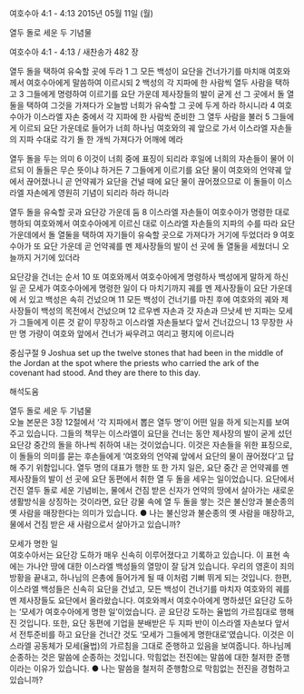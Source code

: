 여호수아 4:1 - 4:13 
2015년 05월 11일 (월)

열두 돌로 세운 두 기념물



여호수아 4:1 - 4:13 / 새찬송가 482 장


열두 돌을 택하여 유숙할 곳에 두라
1 그 모든 백성이 요단을 건너가기를 마치매 여호와께서 여호수아에게 말씀하여 이르시되 
2 백성의 각 지파에 한 사람씩 열두 사람을 택하고 3 그들에게 명령하여 이르기를 요단 가운데 제사장들의 발이 굳게 선 그 곳에서 돌 열둘을 택하여 그것을 가져다가 오늘밤 너희가 유숙할 그 곳에 두게 하라 하시니라 
4 여호수아가 이스라엘 자손 중에서 각 지파에 한 사람씩 준비한 그 열두 사람을 불러 5 그들에게 이르되 요단 가운데로 들어가 너희 하나님 여호와의 궤 앞으로 가서 이스라엘 자손들의 지파 수대로 각기 돌 한 개씩 가져다가 어깨에 메라 

열두 돌을 두는 의미
6 이것이 너희 중에 표징이 되리라 후일에 너희의 자손들이 물어 이르되 이 돌들은 무슨 뜻이냐 하거든 
7 그들에게 이르기를 요단 물이 여호와의 언약궤 앞에서 끊어졌나니 곧 언약궤가 요단을 건널 때에 요단 물이 끊어졌으므로 이 돌들이 이스라엘 자손에게 영원히 기념이 되리라 하라 하니라 

열두 돌을 유숙할 곳과 요단강 가운데 둠
8 이스라엘 자손들이 여호수아가 명령한 대로 행하되 여호와께서 여호수아에게 이르신 대로 이스라엘 자손들의 지파의 수를 따라 요단 가운데에서 돌 열둘을 택하여 자기들이 유숙할 곳으로 가져다가 거기에 두었더라 
9 여호수아가 또 요단 가운데 곧 언약궤를 멘 제사장들의 발이 선 곳에 돌 열둘을 세웠더니 오늘까지 거기에 있더라 

요단강을 건너는 순서
10 또 여호와께서 여호수아에게 명령하사 백성에게 말하게 하신 일 곧 모세가 여호수아에게 명령한 일이 다 마치기까지 궤를 멘 제사장들이 요단 가운데에 서 있고 백성은 속히 건넜으며 11 모든 백성이 건너기를 마친 후에 여호와의 궤와 제사장들이 백성의 목전에서 건넜으며 
12 르우벤 자손과 갓 자손과 므낫세 반 지파는 모세가 그들에게 이른 것 같이 무장하고 이스라엘 자손들보다 앞서 건너갔으니 
13 무장한 사만 명 가량이 여호와 앞에서 건너가 싸우려고 여리고 평지에 이르니라 

중심구절 9 Joshua set up the twelve stones that had been in the middle of the Jordan at the spot where the priests who carried the ark of the covenant had stood. And they are there to this day.

해석도움




열두 돌로 세운 두 기념물  
오늘 본문은 3장 12절에서 ‘각 지파에서 뽑은 열두 명’이 어떤 일을 하게 되는지를 보여주고 있습니다. 그들의 책무는 이스라엘이 요단을 건너는 동안 제사장의 발이 굳게 섰던 요단강 중간의 돌을 하나씩 취하여 내는 것이었습니다. 이것은 자손들을 위한 표징으로, 이 돌들의 의미를 묻는 후손들에게 ‘여호와의 언약궤 앞에서 요단의 물이 끊어졌다’고 답해 주기 위함입니다. 열두 명의 대표가 행한 또 한 가지 일은, 요단 중간 곧 언약궤를 멘 제사장들의 발이 선 곳에 요단 동편에서 취한 열 두 돌을 세우는 일이었습니다. 요단에서 건진 열두 돌로 세운 기념비는, 물에서 건짐 받은 신자가 언약의 땅에서 살아가는 새로운 생활방식을 상징하는 것이라면, 요단 강물 속에 열 두 돌을 쌓는 것은 불신앙과 불순종의 옛 사람을 매장한다는 의미가 있습니다.
●  나는 불신앙과 불순종의 옛 사람을 매장하고, 물에서 건짐 받은 새 사람으로서 살아가고 있습니까? 

모세가 명한 일  
여호수아서는 요단강 도하가 매우 신속히 이루어졌다고 기록하고 있습니다. 이 표현 속에는 가나안 땅에 대한 이스라엘 백성들의 열망이 잘 담겨 있습니다. 우리의 영혼이 죄의 방황을 끝내고, 하나님의 은총에 들어가게 될 때 이처럼 기뻐 뛰게 되는 것입니다. 한편, 이스라엘 백성들은 신속히 요단을 건넜고, 모든 백성이 건너기를 마치자 여호와의 궤를 멘 제사장들도 요단에서 올라왔습니다. 여호와께서 여호수아에게 명하셨던 요단강 도하는 ‘모세가 여호수아에게 명한 일’이었습니다. 곧 요단강 도하는 율법의 가르침대로 행해진 것입니다. 또한, 요단 동편에 기업을 분배받은 두 지파 반이 이스라엘 자손보다 앞서서 전투준비를 하고 요단을 건너간 것도 ‘모세가 그들에게 명한대로’였습니다. 이것은 이스라엘 공동체가 모세(율법)의 가르침을 그대로 준행하고 있음을 보여줍니다. 하나님께 순종하는 것은 말씀에 순종하는 것입니다. 막힘없는 전진에는 말씀에 대한 철저한 준행이라는 이유가 있습니다.
●  나는 말씀을 철저히 준행함으로 막힘없는 전진을 경험하고 있습니까?